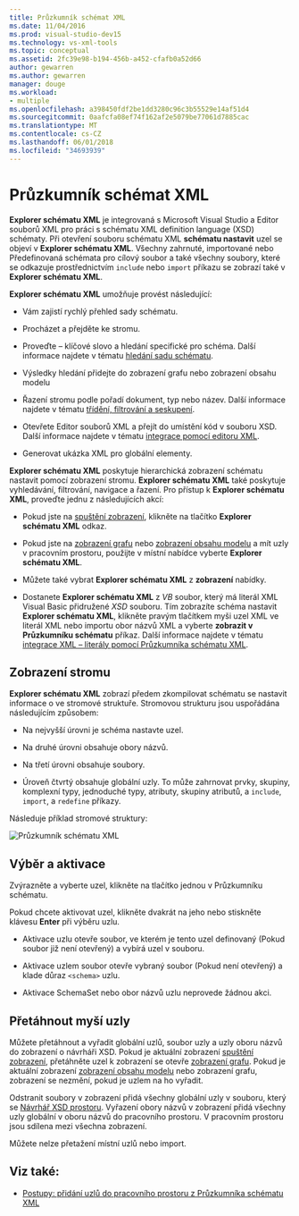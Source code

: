 ```yaml
---
title: Průzkumník schémat XML
ms.date: 11/04/2016
ms.prod: visual-studio-dev15
ms.technology: vs-xml-tools
ms.topic: conceptual
ms.assetid: 2fc39e98-b194-456b-a452-cfafb0a52d66
author: gewarren
ms.author: gewarren
manager: douge
ms.workload:
- multiple
ms.openlocfilehash: a398450fdf2be1dd3280c96c3b55529e14af51d4
ms.sourcegitcommit: 0aafcfa08ef74f162af2e5079be77061d7885cac
ms.translationtype: MT
ms.contentlocale: cs-CZ
ms.lasthandoff: 06/01/2018
ms.locfileid: "34693939"
---
```

# <a name="xml-schema-explorer"></a>Průzkumník schémat XML

**Explorer schématu XML** je integrovaná s Microsoft Visual Studio a Editor souborů XML pro práci s schématu XML definition language (XSD) schématy. Při otevření souboru schématu XML **schématu nastavit** uzel se objeví v **Explorer schématu XML**. Všechny zahrnuté, importované nebo Předefinovaná schémata pro cílový soubor a také všechny soubory, které se odkazuje prostřednictvím `include` nebo `import` příkazu se zobrazí také v **Explorer schématu XML**.

 **Explorer schématu XML** umožňuje provést následující:

-   Vám zajistí rychlý přehled sady schématu.

-   Procházet a přejděte ke stromu.

-   Proveďte – klíčové slovo a hledání specifické pro schéma. Další informace najdete v tématu [hledání sadu schématu](../xml-tools/searching-the-schema-set.md).

-   Výsledky hledání přidejte do zobrazení grafu nebo zobrazení obsahu modelu

-   Řazení stromu podle pořadí dokument, typ nebo název. Další informace najdete v tématu [třídění, filtrování a seskupení](../xml-tools/sorting-filtering-and-grouping-xml-schema-explorer.md).

-   Otevřete Editor souborů XML a přejít do umístění kód v souboru XSD. Další informace najdete v tématu [integrace pomocí editoru XML](../xml-tools/integration-with-xml-editor.md).

-   Generovat ukázka XML pro globální elementy.

**Explorer schématu XML** poskytuje hierarchická zobrazení schématu nastavit pomocí zobrazení stromu. **Explorer schématu XML** také poskytuje vyhledávání, filtrování, navigace a řazení. Pro přístup k **Explorer schématu XML**, proveďte jednu z následujících akcí:

-   Pokud jste na [spuštění zobrazení](../xml-tools/start-view.md), klikněte na tlačítko **Explorer schématu XML** odkaz.

-   Pokud jste na [zobrazení grafu](../xml-tools/graph-view.md) nebo [zobrazení obsahu modelu](../xml-tools/content-model-view.md) a mít uzly v pracovním prostoru, použijte v místní nabídce vyberte **Explorer schématu XML**.

-   Můžete také vybrat **Explorer schématu XML** z **zobrazení** nabídky.

-   Dostanete **Explorer schématu XML** z *VB* soubor, který má literál XML Visual Basic přidružené *XSD* souboru. Tím zobrazíte schéma nastavit **Explorer schématu XML**, klikněte pravým tlačítkem myši uzel XML ve literál XML nebo importu obor názvů XML a vyberte **zobrazit v Průzkumníku schématu** příkaz. Další informace najdete v tématu [integrace XML – literály pomocí Průzkumníka schématu XML](../xml-tools/integration-of-xml-literals-with-xml-schema-explorer.md).

## <a name="tree-view"></a>Zobrazení stromu
 **Explorer schématu XML** zobrazí předem zkompilovat schématu se nastavit informace o ve stromové struktuře. Stromovou strukturu jsou uspořádána následujícím způsobem:

-   Na nejvyšší úrovni je schéma nastavte uzel.

-   Na druhé úrovni obsahuje obory názvů.

-   Na třetí úrovni obsahuje soubory.

-   Úroveň čtvrtý obsahuje globální uzly. To může zahrnovat prvky, skupiny, komplexní typy, jednoduché typy, atributy, skupiny atributů, a `include`, `import`, a `redefine` příkazy.

Následuje příklad stromové struktury:

![Průzkumník schématu XML](../xml-tools/media/xmlschemaexplorer.gif "XMLSchemaExplorer")

## <a name="selection-and-activation"></a>Výběr a aktivace
 Zvýrazněte a vyberte uzel, klikněte na tlačítko jednou v Průzkumníku schématu.

 Pokud chcete aktivovat uzel, klikněte dvakrát na jeho nebo stiskněte klávesu **Enter** při výběru uzlu.

-   Aktivace uzlu otevře soubor, ve kterém je tento uzel definovaný (Pokud soubor již není otevřený) a vybírá uzel v souboru.

-   Aktivace uzlem soubor otevře vybraný soubor (Pokud není otevřený) a klade důraz `<schema>` uzlu.

-   Aktivace SchemaSet nebo obor názvů uzlu neprovede žádnou akci.

## <a name="drag-and-drop-nodes"></a>Přetáhnout myší uzly
 Můžete přetáhnout a vyřadit globální uzlů, soubor uzly a uzly oboru názvů do zobrazení o návrháři XSD. Pokud je aktuální zobrazení [spuštění zobrazení](../xml-tools/start-view.md), přetáhněte uzel k zobrazení se otevře [zobrazení grafu](../xml-tools/graph-view.md). Pokud je aktuální zobrazení [zobrazení obsahu modelu](../xml-tools/content-model-view.md) nebo zobrazení grafu, zobrazení se nezmění, pokud je uzlem na ho vyřadit.

 Odstranit soubory v zobrazení přidá všechny globální uzly v souboru, který se [Návrhář XSD prostoru](../xml-tools/xml-schema-designer-workspace.md). Vyřazení obory názvů v zobrazení přidá všechny uzly globální v oboru názvů do pracovního prostoru. V pracovním prostoru jsou sdílena mezi všechna zobrazení.

 Můžete nelze přetažení místní uzlů nebo import.

## <a name="see-also"></a>Viz také:

- [Postupy: přidání uzlů do pracovního prostoru z Průzkumníka schématu XML](../xml-tools/how-to-add-nodes-to-the-workspace-from-the-xml-schema-explorer.md)